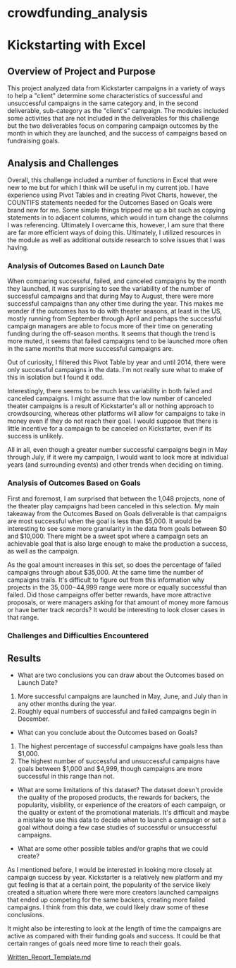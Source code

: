 # crowdfunding_analysis


# Kickstarting with Excel

## Overview of Project and Purpose

This project analyzed data from Kickstarter campaigns in a variety of ways to help a "client" determine some characteristics of successful and unsuccessful campaigns in the same category and, in the second deliverable, sub-category as the "client's" campaign. The modules included some activities that are not included in the deliverables for this challenge but the two deliverables focus on comparing campaign outcomes by the month in which they are launched, and the success of campaigns based on fundraising goals. 


## Analysis and Challenges

Overall, this challenge included a number of functions in Excel that were new to me but for which I think will be useful in my current job. I have experience using Pivot Tables and in creating Pivot Charts, however, the COUNTIFS statements needed for the Outcomes Based on Goals were brand new for me. Some simple things tripped me up a bit such as copying statements in to adjacent columns, which would in turn change the columns I was referencing. Ultimately I overcame this, however, I am sure that there are far more efficient ways of doing this. Ultimately, I utilized resources in the module as well as additional outside research to solve issues that I was having.


### Analysis of Outcomes Based on Launch Date

When comparing successful, failed, and canceled campaigns by the month they launched, it was surprising to see the variability of the number of successful campaigns and that during May to August, there were more successful campaigns than any other time during the year. This makes me wonder if the outcomes has to do with theater seasons, at least in the US, mostly running from September through April and perhaps the successful campaign managers are able to focus more of their time on generating funding during the off-season months. It seems that though the trend is more muted, it seems that failed campaigns tend to be launched more often in the same months that more successful campaigns are. 

Out of curiosity, I filtered this Pivot Table by year and until 2014, there were only successful campaigns in the data. I'm not really sure what to make of this in isolation but I found it odd.

Interestingly, there seems to be much less variability in both failed and canceled campaigns. I might assume that the low number of canceled theater campaigns is a result of Kickstarter's all or nothing approach to crowdsourcing, whereas other platforms will allow for campaigns to take in money even if they do not reach their goal. I would suppose that there is little incentive for a campaign to be canceled on Kickstarter, even if its success is unlikely.

All in all, even though a greater number successful campaigns begin in May through July, if it were my campaign, I would want to look more at individual years (and surrounding events) and other trends when deciding on timing.

### Analysis of Outcomes Based on Goals

First and foremost, I am surprised that between the 1,048 projects, none of the theater play campaigns had been canceled in this selection. My main takeaway from the Outcomes Based on Goals deliverable is that campaigns are most successful when the goal is less than $5,000. It would be interesting to see some more granularity in the data from goals between $0 and $10,000. There might be a sweet spot where a campaign sets an achievable goal that is also large enough to make the production a success, as well as the campaign.

As the goal amount increases in this set, so does the percentage of failed campaigns through about $35,000. At the same time the number of campaigns trails. It's difficult to figure out from this information why projects in the $35,000-$44,999 range were more or equally successful than failed. Did those campaigns offer better rewards, have more attractive proposals, or were managers asking for that amount of money more famous or have better track records? It would be interesting to look closer  cases in that range.

### Challenges and Difficulties Encountered

## Results

- What are two conclusions you can draw about the Outcomes based on Launch Date?
1. More successful campaigns are launched in May, June, and July than in any other months during the year.
2. Roughly equal numbers of successful and failed campaigns begin in December.
- What can you conclude about the Outcomes based on Goals?
1. The highest percentage of successful campaigns have goals less than $1,000.
2. The highest number of successful and unsuccessful campaigns have goals between $1,000 and $4,999, though campaigns are more successful in this range than not.

- What are some limitations of this dataset?
The dataset doesn't provide the quality of the proposed products, the rewards for backers, the popularity, visibility, or experience of the creators of each campaign, or the quality or extent of the promotional materials. It's difficult and maybe a mistake to use this data to decide when to launch a campaign or set a goal without doing a few case studies of successful or unsuccessful campaigns.

- What are some other possible tables and/or graphs that we could create?

As I mentioned before, I would be interested in looking more closely at campaign success by year. Kickstarter is a relatively new platform and my gut feeling is that at a certain point, the popularity of the service likely created a situation where there were more creators launched campaigns that ended up competing for the same backers, creating more failed campaigns. I think from this data, we could likely draw some of these conclusions.

It might also be interesting to look at the length of time the campaigns are active as compared with their funding goals and success. It could be that certain ranges of goals need more time to reach their goals.




[Written_Report_Template.md](https://github.com/benjaminhogan7/crowdfunding_analysis/files/9059862/Written_Report_Template.md)
